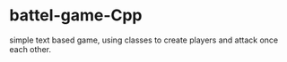 # battel-game-Cpp
simple text based game, using classes to create players and attack once each other.
